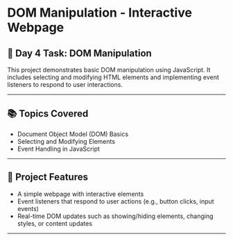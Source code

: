 # DOM Manipulation - Interactive Webpage

## 📅 Day 4 Task: DOM Manipulation

This project demonstrates basic DOM manipulation using JavaScript. It includes selecting and modifying HTML elements and implementing event listeners to respond to user interactions.

---

## 📚 Topics Covered
- Document Object Model (DOM) Basics
- Selecting and Modifying Elements
- Event Handling in JavaScript

---

## 🚀 Project Features
- A simple webpage with interactive elements
- Event listeners that respond to user actions (e.g., button clicks, input events)
- Real-time DOM updates such as showing/hiding elements, changing styles, or content updates

---